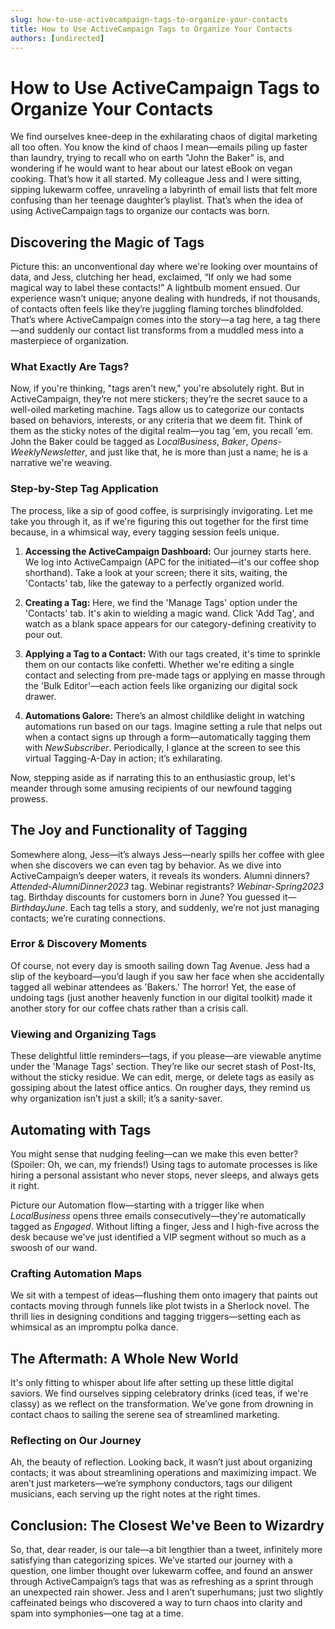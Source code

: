 ```yaml
---
slug: how-to-use-activecampaign-tags-to-organize-your-contacts
title: How to Use ActiveCampaign Tags to Organize Your Contacts
authors: [undirected]
---
```



# How to Use ActiveCampaign Tags to Organize Your Contacts

We find ourselves knee-deep in the exhilarating chaos of digital marketing all too often. You know the kind of chaos I mean—emails piling up faster than laundry, trying to recall who on earth "John the Baker" is, and wondering if he would want to hear about our latest eBook on vegan cooking. That’s how it all started. My colleague Jess and I were sitting, sipping lukewarm coffee, unraveling a labyrinth of email lists that felt more confusing than her teenage daughter’s playlist. That’s when the idea of using ActiveCampaign tags to organize our contacts was born.

## Discovering the Magic of Tags

Picture this: an unconventional day where we're looking over mountains of data, and Jess, clutching her head, exclaimed, “If only we had some magical way to label these contacts!” A lightbulb moment ensued. Our experience wasn’t unique; anyone dealing with hundreds, if not thousands, of contacts often feels like they’re juggling flaming torches blindfolded. That’s where ActiveCampaign comes into the story—a tag here, a tag there—and suddenly our contact list transforms from a muddled mess into a masterpiece of organization.

### What Exactly Are Tags?

Now, if you're thinking, "tags aren't new," you're absolutely right. But in ActiveCampaign, they’re not mere stickers; they’re the secret sauce to a well-oiled marketing machine. Tags allow us to categorize our contacts based on behaviors, interests, or any criteria that we deem fit. Think of them as the sticky notes of the digital realm—you tag 'em, you recall 'em. John the Baker could be tagged as *LocalBusiness*, *Baker*, *Opens-WeeklyNewsletter*, and just like that, he is more than just a name; he is a narrative we're weaving.

### Step-by-Step Tag Application

The process, like a sip of good coffee, is surprisingly invigorating. Let me take you through it, as if we're figuring this out together for the first time because, in a whimsical way, every tagging session feels unique.

1. **Accessing the ActiveCampaign Dashboard:** Our journey starts here. We log into ActiveCampaign (APC for the initiated—it's our coffee shop shorthand). Take a look at your screen; there it sits, waiting, the 'Contacts' tab, like the gateway to a perfectly organized world.

2. **Creating a Tag:** Here, we find the 'Manage Tags' option under the 'Contacts' tab. It's akin to wielding a magic wand. Click 'Add Tag', and watch as a blank space appears for our category-defining creativity to pour out.

3. **Applying a Tag to a Contact:** With our tags created, it's time to sprinkle them on our contacts like confetti. Whether we're editing a single contact and selecting from pre-made tags or applying en masse through the 'Bulk Editor'—each action feels like organizing our digital sock drawer.

4. **Automations Galore:** There’s an almost childlike delight in watching automations run based on our tags. Imagine setting a rule that nelps out when a contact signs up through a form—automatically tagging them with *NewSubscriber*. Periodically, I glance at the screen to see this virtual Tagging-A-Day in action; it’s exhilarating.

Now, stepping aside as if narrating this to an enthusiastic group, let's meander through some amusing recipients of our newfound tagging prowess.

## The Joy and Functionality of Tagging

Somewhere along, Jess—it’s always Jess—nearly spills her coffee with glee when she discovers we can even tag by behavior. As we dive into ActiveCampaign’s deeper waters, it reveals its wonders. Alumni dinners? *Attended-AlumniDinner2023* tag. Webinar registrants? *Webinar-Spring2023* tag. Birthday discounts for customers born in June? You guessed it—*BirthdayJune*. Each tag tells a story, and suddenly, we’re not just managing contacts; we’re curating connections.

### Error & Discovery Moments

Of course, not every day is smooth sailing down Tag Avenue. Jess had a slip of the keyboard—you’d laugh if you saw her face when she accidentally tagged all webinar attendees as 'Bakers.' The horror! Yet, the ease of undoing tags (just another heavenly function in our digital toolkit) made it another story for our coffee chats rather than a crisis call.

### Viewing and Organizing Tags

These delightful little reminders—tags, if you please—are viewable anytime under the 'Manage Tags' section. They’re like our secret stash of Post-Its, without the sticky residue. We can edit, merge, or delete tags as easily as gossiping about the latest office antics. On rougher days, they remind us why organization isn’t just a skill; it’s a sanity-saver.

## Automating with Tags

You might sense that nudging feeling—can we make this even better? (Spoiler: Oh, we can, my friends!) Using tags to automate processes is like hiring a personal assistant who never stops, never sleeps, and always gets it right.

Picture our Automation flow—starting with a trigger like when *LocalBusiness* opens three emails consecutively—they're automatically tagged as *Engaged*. Without lifting a finger, Jess and I high-five across the desk because we've just identified a VIP segment without so much as a swoosh of our wand.

### Crafting Automation Maps

We sit with a tempest of ideas—flushing them onto imagery that paints out contacts moving through funnels like plot twists in a Sherlock novel. The thrill lies in designing conditions and tagging triggers—setting each as whimsical as an impromptu polka dance.

## The Aftermath: A Whole New World

It's only fitting to whisper about life after setting up these little digital saviors. We find ourselves sipping celebratory drinks (iced teas, if we're classy) as we reflect on the transformation. We’ve gone from drowning in contact chaos to sailing the serene sea of streamlined marketing.

### Reflecting on Our Journey

Ah, the beauty of reflection. Looking back, it wasn’t just about organizing contacts; it was about streamlining operations and maximizing impact. We aren’t just marketers—we’re symphony conductors, tags our diligent musicians, each serving up the right notes at the right times.

## Conclusion: The Closest We've Been to Wizardry

So, that, dear reader, is our tale—a bit lengthier than a tweet, infinitely more satisfying than categorizing spices. We’ve started our journey with a question, one limber thought over lukewarm coffee, and found an answer through ActiveCampaign’s tags that was as refreshing as a sprint through an unexpected rain shower. Jess and I aren’t superhumans; just two slightly caffeinated beings who discovered a way to turn chaos into clarity and spam into symphonies—one tag at a time.